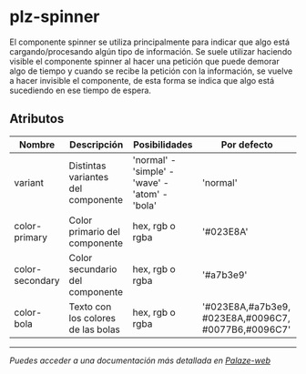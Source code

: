 # plz-spinner

El componente spinner se utiliza principalmente para indicar que algo está cargando/procesando algún tipo de información. Se suele utilizar haciendo visible el componente spinner al hacer una petición que puede demorar algo de tiempo y cuando se recibe la petición con la información, se vuelve a hacer invisible el componente, de esta forma se indica que algo está sucediendo en ese tiempo de espera.

## Atributos

| Nombre         | Descripción                                                             | Posibilidades            | Por defecto                                                                       |
|----------------|-------------------------------------------------------------------------|--------------------------|-----------------------------------------------------------------------------------|
| variant        | Distintas variantes del componente                                        | 'normal' - 'simple' - 'wave' - 'atom' - 'bola' | 'normal'                                                                          |
| color-primary  | Color primario del componente                                            | hex, rgb o rgba          | '#023E8A'                                                                         |
| color-secondary| Color secundario del componente                                          | hex, rgb o rgba          | '#a7b3e9'                                                                         |
| color-bola     | Texto con los colores de las bolas                              | hex, rgb o rgba          | '#023E8A,#a7b3e9, #023E8A,#0096C7, #0077B6,#0096C7'                            |

--------------------------------------------------------------------------------------------------------------

*Puedes acceder a una documentación más detallada en [Palaze-web](https://palaze-pablodiazjorge.netlify.app/)*